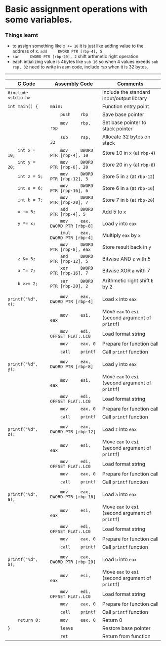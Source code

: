 # Basic assignment operations with some variables.

### Things learnt
  - to assign something like `x += 10` it is just like adding value to the address of x. `add     DWORD PTR [rbp-4], 5`
  - `sar     DWORD PTR [rbp-20], 2` shift arthmetic right operation
  - each intializing value is 4bytes like `sub 16` so when 4 values exeeds `sub rsp, 32` need to write in asm code, include rsp when it is 32 bytes.

---

| C Code | Assembly Code | Comments |
|--------|----------------|----------|
| `#include <stdio.h>` | | Include the standard input/output library |
| `int main() {` | `main:` | Function entry point |
| | `    push    rbp` | Save base pointer |
| | `    mov     rbp, rsp` | Set base pointer to stack pointer |
| | `    sub     rsp, 32` | Allocate 32 bytes on stack |
| `    int x = 10;` | `    mov     DWORD PTR [rbp-4], 10` | Store 10 in `x` (at `rbp-4`) |
| `    int y = 20;` | `    mov     DWORD PTR [rbp-8], 20` | Store 20 in `y` (at `rbp-8`) |
| `    int z = 5;` | `    mov     DWORD PTR [rbp-12], 5` | Store 5 in `z` (at `rbp-12`) |
| `    int a = 6;` | `    mov     DWORD PTR [rbp-16], 6` | Store 6 in `a` (at `rbp-16`) |
| `    int b = 7;` | `    mov     DWORD PTR [rbp-20], 7` | Store 7 in `b` (at `rbp-20`) |
| `    x += 5;` | `    add     DWORD PTR [rbp-4], 5` | Add 5 to `x` |
| `    y *= x;` | `    mov     eax, DWORD PTR [rbp-8]` | Load `y` into `eax` |
| | `    imul    eax, DWORD PTR [rbp-4]` | Multiply `eax` by `x` |
| | `    mov     DWORD PTR [rbp-8], eax` | Store result back in `y` |
| `    z &= 5;` | `    and     DWORD PTR [rbp-12], 5` | Bitwise AND `z` with 5 |
| `    a ^= 7;` | `    xor     DWORD PTR [rbp-16], 7` | Bitwise XOR `a` with 7 |
| `    b >>= 2;` | `    sar     DWORD PTR [rbp-20], 2` | Arithmetic right shift `b` by 2 |
| `    printf("%d", x);` | `    mov     eax, DWORD PTR [rbp-4]` | Load `x` into `eax` |
| | `    mov     esi, eax` | Move `eax` to `esi` (second argument of `printf`) |
| | `    mov     edi, OFFSET FLAT:.LC0` | Load format string |
| | `    mov     eax, 0` | Prepare for function call |
| | `    call    printf` | Call `printf` function |
| `    printf("%d", y);` | `    mov     eax, DWORD PTR [rbp-8]` | Load `y` into `eax` |
| | `    mov     esi, eax` | Move `eax` to `esi` (second argument of `printf`) |
| | `    mov     edi, OFFSET FLAT:.LC0` | Load format string |
| | `    mov     eax, 0` | Prepare for function call |
| | `    call    printf` | Call `printf` function |
| `    printf("%d", z);` | `    mov     eax, DWORD PTR [rbp-12]` | Load `z` into `eax` |
| | `    mov     esi, eax` | Move `eax` to `esi` (second argument of `printf`) |
| | `    mov     edi, OFFSET FLAT:.LC0` | Load format string |
| | `    mov     eax, 0` | Prepare for function call |
| | `    call    printf` | Call `printf` function |
| `    printf("%d", a);` | `    mov     eax, DWORD PTR [rbp-16]` | Load `a` into `eax` |
| | `    mov     esi, eax` | Move `eax` to `esi` (second argument of `printf`) |
| | `    mov     edi, OFFSET FLAT:.LC0` | Load format string |
| | `    mov     eax, 0` | Prepare for function call |
| | `    call    printf` | Call `printf` function |
| `    printf("%d", b);` | `    mov     eax, DWORD PTR [rbp-20]` | Load `b` into `eax` |
| | `    mov     esi, eax` | Move `eax` to `esi` (second argument of `printf`) |
| | `    mov     edi, OFFSET FLAT:.LC0` | Load format string |
| | `    mov     eax, 0` | Prepare for function call |
| | `    call    printf` | Call `printf` function |
| `    return 0;` | `    mov     eax, 0` | Return 0 |
| `}` | `    leave` | Restore base pointer |
| | `    ret` | Return from function |
